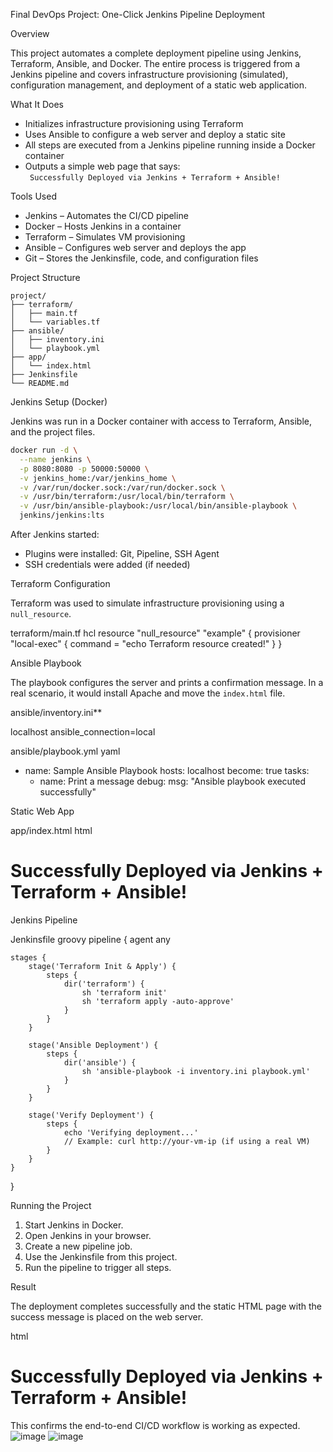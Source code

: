  Final DevOps Project: One-Click Jenkins Pipeline Deployment

 Overview

This project automates a complete deployment pipeline using Jenkins, Terraform, Ansible, and Docker. The entire process is triggered from a Jenkins pipeline and covers infrastructure provisioning (simulated), configuration management, and deployment of a static web application.

 What It Does

- Initializes infrastructure provisioning using Terraform
- Uses Ansible to configure a web server and deploy a static site
- All steps are executed from a Jenkins pipeline running inside a Docker container
- Outputs a simple web page that says:  
  ` Successfully Deployed via Jenkins + Terraform + Ansible!`

 Tools Used

- Jenkins – Automates the CI/CD pipeline
- Docker – Hosts Jenkins in a container
- Terraform – Simulates VM provisioning
- Ansible – Configures web server and deploys the app
- Git – Stores the Jenkinsfile, code, and configuration files

 Project Structure

```
project/
├── terraform/
│   ├── main.tf
│   └── variables.tf
├── ansible/
│   ├── inventory.ini
│   └── playbook.yml
├── app/
│   └── index.html
├── Jenkinsfile
└── README.md
```

 Jenkins Setup (Docker)

Jenkins was run in a Docker container with access to Terraform, Ansible, and the project files.

```bash
docker run -d \
  --name jenkins \
  -p 8080:8080 -p 50000:50000 \
  -v jenkins_home:/var/jenkins_home \
  -v /var/run/docker.sock:/var/run/docker.sock \
  -v /usr/bin/terraform:/usr/local/bin/terraform \
  -v /usr/bin/ansible-playbook:/usr/local/bin/ansible-playbook \
  jenkins/jenkins:lts
```

After Jenkins started:

- Plugins were installed: Git, Pipeline, SSH Agent
- SSH credentials were added (if needed)

 Terraform Configuration

Terraform was used to simulate infrastructure provisioning using a `null_resource`.

terraform/main.tf
hcl
resource "null_resource" "example" {
  provisioner "local-exec" {
    command = "echo Terraform resource created!"
  }
}


 Ansible Playbook

The playbook configures the server and prints a confirmation message. In a real scenario, it would install Apache and move the `index.html` file.

ansible/inventory.ini**

localhost ansible_connection=local


ansible/playbook.yml
yaml
- name: Sample Ansible Playbook
  hosts: localhost
  become: true
  tasks:
    - name: Print a message
      debug:
        msg: "Ansible playbook executed successfully"


 Static Web App

app/index.html
html
<!DOCTYPE html>
<html>
  <head>
    <title>Deployed Page</title>
  </head>
  <body>
    <h1> Successfully Deployed via Jenkins + Terraform + Ansible!</h1>
  </body>
</html>


 Jenkins Pipeline

Jenkinsfile
groovy
pipeline {
    agent any

    stages {
        stage('Terraform Init & Apply') {
            steps {
                dir('terraform') {
                    sh 'terraform init'
                    sh 'terraform apply -auto-approve'
                }
            }
        }

        stage('Ansible Deployment') {
            steps {
                dir('ansible') {
                    sh 'ansible-playbook -i inventory.ini playbook.yml'
                }
            }
        }

        stage('Verify Deployment') {
            steps {
                echo 'Verifying deployment...'
                // Example: curl http://your-vm-ip (if using a real VM)
            }
        }
    }
}


Running the Project

1. Start Jenkins in Docker.
2. Open Jenkins in your browser.
3. Create a new pipeline job.
4. Use the Jenkinsfile from this project.
5. Run the pipeline to trigger all steps.

 Result

The deployment completes successfully and the static HTML page with the success message is placed on the web server.

html
<h1> Successfully Deployed via Jenkins + Terraform + Ansible!</h1>


This confirms the end-to-end CI/CD workflow is working as expected.
![image](https://github.com/user-attachments/assets/5362801f-3d01-4a8b-9c91-c08a3f4796a0)
![image](https://github.com/user-attachments/assets/0c0eda7c-bbc9-457e-ae30-2f7e7ed48baa)


